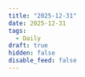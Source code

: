 ```yaml
---
title: "2025-12-31"
date: 2025-12-31
tags:
  - Daily
draft: true
hidden: false
disable_feed: false
---
```


